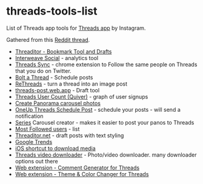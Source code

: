 # threads-tools-list
List of Threads app tools for [Threads app](http://www.threads.net) by Instagram.

Gathered from this [Reddit thread](https://www.reddit.com/r/ThreadsApp/comments/16pnns3/list_of_threads_tools_and_extensions/).

* [Threaditor - Bookmark Tool and Drafts](https://www.threads.net/@zaccomode/post/Czzgy21BWNK)
* [Interweave Social](https://www.threads.net/@lucaspuskaric/post/CyEdlempolb) \- analytics tool
* [Threads Sync](https://chromewebstore.google.com/detail/threads-sync/jjpemkijfelmdhanbfiloljaokgddahi?hl=en) \- chrome extension to Follow the same people on Threads that you do on Twitter.
* [Bolt a Thread](https://boltathread.com) \- Schedule posts
* [ReThreads](https://rethreads.pro/) \- turn a thread into an image post
* [threads-post.web.app](https://threads-post.web.app/)  \- Draft tool
* [Threads User Count (Quiver)](https://www.quiverquant.com/threadstracker/) \- graph of user signups
* [Create Panorama carousel photos](https://kotobuki.shuttleapp.rs/)
* [OneUp Threads Schedule Post](https://oneup.crisp.help/en-us/article/does-oneup-support-the-new-threads-by-instagram-app-kqdj11/) \- schedule your posts - will send a notification
* [Series](https://techcrunch.com/2023/08/16/photo-layout-app-series-makes-it-easier-to-post-your-panos-to-threads/) Carousel creator - makes it easier to post your panos to Threads
* [Most Followed users](https://spoolsapp.net/analytics/most-followed) \- list
* [Threaditor.net](https://threaditor.net/) \- draft posts with text styling
* [Google Trends](https://trends.google.com/trends/explore?date=today%201-m&geo=US&q=threads%20app)
* [iOS shortcut to download media](https://www.reddit.com/r/ThreadsApp/comments/187ygrc/i_made_a_shortcut_to_download_threads_media_on_ios/)
* [Threads video downloader](https://threadsdownloader.com/) - Photo/video downloader. many downloader options out there
* [Web extension - Comment Generator for Threads](https://chromewebstore.google.com/detail/comment-generator-for-thr/fmdbmdhchaiafcaaaemmdeehgbkdekfe)
* [Web extension - Theme & Color Changer for Threads](https://chromewebstore.google.com/detail/theme-color-changer-for-t/mcopkfempldfeokdlleknmnngdbbhega)

